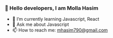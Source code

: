 ### 👋 Hello developers, I am Molla Hasim

<!--
**HasimMolla/HasimMolla** is a ✨ _special_ ✨ repository because its `README.md` (this file) appears on your GitHub profile.

Here are some ideas to get you started:
-->
- 🌱 I’m currently learning  Javascript, React
- 💬 Ask me about Javascript
- 📫 How to reach me: mhasim790@gmail.com


